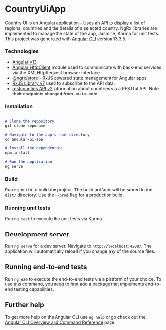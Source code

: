 # CountryUiApp

Country UI is an Angular application - Uses an API to display a list of regions, countries and the details of a selected country. NgRx libraries are implemented to manage the state of the app, Jasmine, Karma for unit tests. This project was generated with [Angular CLI](https://github.com/angular/angular-cli) version 13.3.5.

### Technologies

* [Angular v13](https://angular.io/)
* [Angular HttpClient](https://angular.io/guide/http) module used to communicate with back-end services via the XMLHttpRequest browser interface.
* [@ngrx/store](https://ngrx.io/guide/store) - RxJS powered state management for Angular apps
* [RxJS Library v7](https://angular.io/guide/rx-library) used to subscribe to the API data.
* [restcounties API v2](https://restcountries.com/) information about countries via a RESTful API. Note their endpoints changed from .eu to .com.

### Installation

```Markdown

# Clone the repository
git clone reponame

# Navigate to the app's root directory
cd angular-ui-app

# Install the dependencies
npm install

# Run the application
ng serve

```

### Build

Run `ng build` to build the project. The build artifacts will be stored in the `dist/` directory. Use the `--prod` flag for a production build.

### Running unit tests

Run `ng test` to execute the unit tests via Karma.


## Development server

Run `ng serve` for a dev server. Navigate to `http://localhost:4200/`. The application will automatically reload if you change any of the source files.

## Running end-to-end tests

Run `ng e2e` to execute the end-to-end tests via a platform of your choice. To use this command, you need to first add a package that implements end-to-end testing capabilities.

## Further help

To get more help on the Angular CLI use `ng help` or go check out the [Angular CLI Overview and Command Reference](https://angular.io/cli) page.
